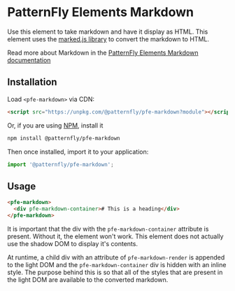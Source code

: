 # PatternFly Elements Markdown
     
Use this element to take markdown and have it display as HTML. This element uses the [marked.js library](https://marked.js.org/#/README.md#README.md) to convert the markdown to HTML.

Read more about Markdown in the [PatternFly Elements Markdown documentation](https://patternflyelements.org/components/markdown)

##  Installation

Load `<pfe-markdown>` via CDN:

```html
<script src="https://unpkg.com/@patternfly/pfe-markdown?module"></script>
```

Or, if you are using [NPM](https://npm.im), install it

```bash
npm install @patternfly/pfe-markdown
```

Then once installed, import it to your application:

```js
import '@patternfly/pfe-markdown';
```

## Usage

```html
<pfe-markdown>
  <div pfe-markdown-container># This is a heading</div>
</pfe-markdown>
```

It is important that the div with the `pfe-markdown-container` attribute is present. Without it, the element won't work. This element does not actually use the shadow DOM to display it's contents.

At runtime, a child div with an attribute of `pfe-markdown-render` is appended to the light DOM and the `pfe-markdown-container` div is hidden with an inline style. The purpose behind this is so that all of the styles that are present in the light DOM are available to the converted markdown.

